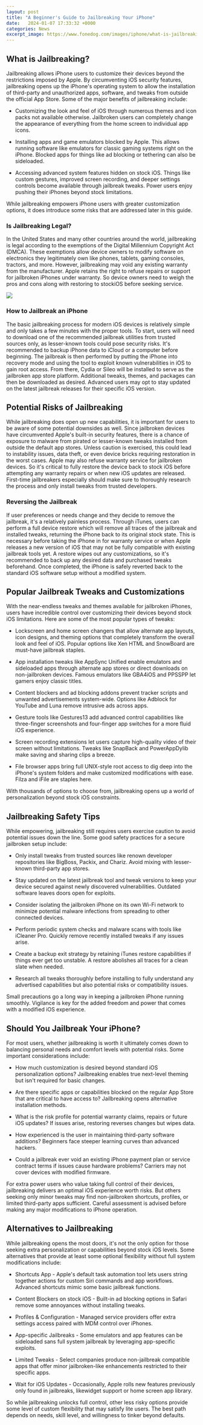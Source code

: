 ```yaml
---
layout: post
title: "A Beginner's Guide to Jailbreaking Your iPhone"
date:   2024-01-07 17:33:32 +0000
categories: News
excerpt_image: https://www.fonedog.com/images/iphone/what-is-jailbreaking.png
---
```

## What is Jailbreaking? 

Jailbreaking allows iPhone users to customize their devices beyond the restrictions imposed by Apple. By circumventing iOS security features, jailbreaking opens up the iPhone's operating system to allow the installation of third-party and unauthorized apps, software, and tweaks from outside the official App Store. Some of the major benefits of jailbreaking include:

- Customizing the look and feel of iOS through numerous themes and icon packs not available otherwise. Jailbroken users can completely change the appearance of everything from the home screen to individual app icons. 

- Installing apps and game emulators blocked by Apple. This allows running software like emulators for classic gaming systems right on the iPhone. Blocked apps for things like ad blocking or tethering can also be sideloaded. 

- Accessing advanced system features hidden on stock iOS. Things like custom gestures, improved screen recording, and deeper settings controls become available through jailbreak tweaks. Power users enjoy pushing their iPhones beyond stock limitations.

While jailbreaking empowers iPhone users with greater customization options, it does introduce some risks that are addressed later in this guide.

### Is Jailbreaking Legal?

In the United States and many other countries around the world, jailbreaking is legal according to the exemptions of the Digital Millennium Copyright Act (DMCA). These exemptions allow device owners to modify software on electronics they legitimately own like phones, tablets, gaming consoles, tractors, and more. However, jailbreaking may void any existing warranty from the manufacturer. Apple retains the right to refuse repairs or support for jailbroken iPhones under warranty. So device owners need to weigh the pros and cons along with restoring to stockiOS before seeking service.


![](https://www.fonedog.com/images/iphone/what-is-jailbreaking.png)
### How to Jailbreak an iPhone 

The basic jailbreaking process for modern iOS devices is relatively simple and only takes a few minutes with the proper tools. To start, users will need to download one of the recommended jailbreak utilities from trusted sources only, as lesser-known tools could pose security risks. It's recommended to backup iPhone data to iCloud or a computer before beginning. The jailbreak is then performed by putting the iPhone into recovery mode and using the tool to exploit known vulnerabilities in iOS to gain root access. From there, Cydia or Sileo will be installed to serve as the jailbroken app store platform. Additional tweaks, themes, and packages can then be downloaded as desired. Advanced users may opt to stay updated on the latest jailbreak releases for their specific iOS version.

## Potential Risks of Jailbreaking

While jailbreaking does open up new capabilities, it is important for users to be aware of some potential downsides as well. Since jailbroken devices have circumvented Apple's built-in security features, there is a chance of exposure to malware from pirated or lesser-known tweaks installed from outside the default app stores. Unless caution is exercised, this could lead to instability issues, data theft, or even device bricks requiring restoration in the worst cases. Apple may also refuse warranty service for jailbroken devices. So it's critical to fully restore the device back to stock iOS before attempting any warranty repairs or when new iOS updates are released. First-time jailbreakers especially should make sure to thoroughly research the process and only install tweaks from trusted developers.

### Reversing the Jailbreak

If user preferences or needs change and they decide to remove the jailbreak, it's a relatively painless process. Through iTunes, users can perform a full device restore which will remove all traces of the jailbreak and installed tweaks, returning the iPhone back to its original stock state. This is necessary before taking the iPhone in for warranty service or when Apple releases a new version of iOS that may not be fully compatible with existing jailbreak tools yet. A restore wipes out any customizations, so it's recommended to back up any desired data and purchased tweaks beforehand. Once completed, the iPhone is safely reverted back to the standard iOS software setup without a modified system.

## Popular Jailbreak Tweaks and Customizations

With the near-endless tweaks and themes available for jailbroken iPhones, users have incredible control over customizing their devices beyond stock iOS limitations. Here are some of the most popular types of tweaks:

- Lockscreen and home screen changers that allow alternate app layouts, icon designs, and theming options that completely transform the overall look and feel of iOS. Popular options like Xen HTML and SnowBoard are must-have jailbreak staples.

- App installation tweaks like AppSync Unified enable emulators and sideloaded apps through alternate app stores or direct downloads on non-jailbroken devices. Famous emulators like GBA4iOS and PPSSPP let gamers enjoy classic titles. 

- Content blockers and ad blocking addons prevent tracker scripts and unwanted advertisements system-wide. Options like Adblock for YouTube and Luna remove intrusive ads across apps.

- Gesture tools like Gestures13 add advanced control capabilities like three-finger screenshots and four-finger app switches for a more fluid iOS experience.

- Screen recording extensions let users capture high-quality video of their screen without limitations. Tweaks like SnapBack and PowerAppDylib make saving and sharing clips a breeze.

- File browser apps bring full UNIX-style root access to dig deep into the iPhone's system folders and make customized modifications with ease. Filza and iFile are staples here.

With thousands of options to choose from, jailbreaking opens up a world of personalization beyond stock iOS constraints.

## Jailbreaking Safety Tips

While empowering, jailbreaking still requires users exercise caution to avoid potential issues down the line. Some good safety practices for a secure jailbroken setup include:

- Only install tweaks from trusted sources like renown developer repositories like BigBoss, Packix, and Chariz. Avoid mixing with lesser-known third-party app stores. 

- Stay updated on the latest jailbreak tool and tweak versions to keep your device secured against newly discovered vulnerabilities. Outdated software leaves doors open for exploits.

- Consider isolating the jailbroken iPhone on its own Wi-Fi network to minimize potential malware infections from spreading to other connected devices. 

- Perform periodic system checks and malware scans with tools like iCleaner Pro. Quickly remove recently installed tweaks if any issues arise.

- Create a backup exit strategy by retaining iTunes restore capabilities if things ever get too unstable. A restore abolishes all traces for a clean slate when needed.

- Research all tweaks thoroughly before installing to fully understand any advertised capabilities but also potential risks or compatibility issues. 

Small precautions go a long way in keeping a jailbroken iPhone running smoothly. Vigilance is key for the added freedom and power that comes with a modified iOS experience.

## Should You Jailbreak Your iPhone?

For most users, whether jailbreaking is worth it ultimately comes down to balancing personal needs and comfort levels with potential risks. Some important considerations include:

- How much customization is desired beyond standard iOS personalization options? Jailbreaking enables true next-level theming but isn't required for basic changes. 

- Are there specific apps or capabilities blocked on the regular App Store that are critical to have access to? Jailbreaking opens alternative installation methods.

- What is the risk profile for potential warranty claims, repairs or future iOS updates? If issues arise, restoring reverses changes but wipes data. 

- How experienced is the user in maintaining third-party software additions? Beginners face steeper learning curves than advanced hackers. 

- Could a jailbreak ever void an existing iPhone payment plan or service contract terms if issues cause hardware problems? Carriers may not cover devices with modified firmware.

For extra power users who value taking full control of their devices, jailbreaking delivers an optimal iOS experience worth risks. But others seeking only minor tweaks may find non-jailbroken shortcuts, profiles, or limited third-party apps sufficient. Careful assessment is advised before making any major modifications to iPhone operation.

## Alternatives to Jailbreaking

While jailbreaking opens the most doors, it's not the only option for those seeking extra personalization or capabilities beyond stock iOS levels. Some alternatives that provide at least some optional flexibility without full system modifications include:

- Shortcuts App - Apple's default task automation tool lets users string together actions for custom Siri commands and app workflows. Advanced shortcuts mimic some basic jailbreak functions.

-  Content Blockers on stock iOS - Built-in ad blocking options in Safari remove some annoyances without installing tweaks.

- Profiles & Configuration - Managed service providers offer extra settings access paired with MDM control over iPhones. 

- App-specific Jailbreaks - Some emulators and app features can be sideloaded sans full system jailbreak by leveraging app-specific exploits.

- Limited Tweaks - Select companies produce non-jailbreak compatible apps that offer minor jailbroken-like enhancements restricted to their specific apps. 

- Wait for iOS Updates - Occasionally, Apple rolls new features previously only found in jailbreaks, likewidget support or home screen app library.

So while jailbreaking unlocks full control, other less risky options provide some level of custom flexibility that may satisfy lite users. The best path depends on needs, skill level, and willingness to tinker beyond defaults.
